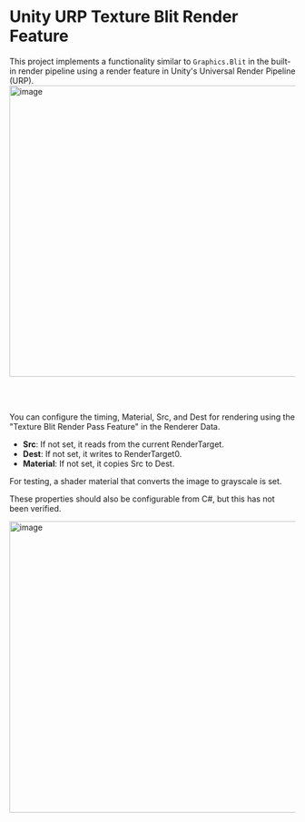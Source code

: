 # Unity URP Texture Blit Render Feature

This project implements a functionality similar to `Graphics.Blit` in the built-in render pipeline using a render feature in Unity's Universal Render Pipeline (URP).  
<img width="512" alt="image" src="https://github.com/gakui3/textureblit-with-renderfeature/assets/65954422/32883d70-7d9a-4533-a680-3f2177008de0">

<br>
<br>

You can configure the timing, Material, Src, and Dest for rendering using the "Texture Blit Render Pass Feature" in the Renderer Data.

- **Src**: If not set, it reads from the current RenderTarget.
- **Dest**: If not set, it writes to RenderTarget0.
- **Material**: If not set, it copies Src to Dest.

For testing, a shader material that converts the image to grayscale is set.

These properties should also be configurable from C#, but this has not been verified.

<img width="512" alt="image" src="https://github.com/gakui3/textureblit-with-renderfeature/assets/65954422/1b76f3ef-d8c8-441a-92b8-e116e00c2731">
